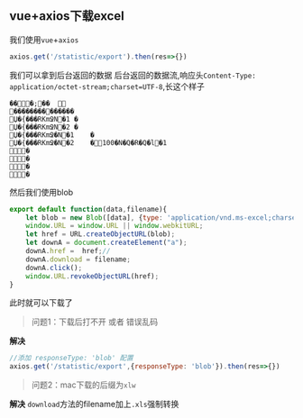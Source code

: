 ## vue+axios下载excel


我们使用`vue`+`axios`
```js
axios.get('/statistic/export').then(res=>{})
```
我们可以拿到后台返回的数据
后台返回的数据流,响应头`Content-Type: application/octet-stream;charset=UTF-8`,长这个样子
```
��ࡱ�;��	
��������������
Џ�{���RKmՋN�1	�
Џ�{���RKmՋN�2	�
Џ�{���RKmՋ�N�1	�
Џ�{���RKmՋ�N�2	�100�N�Q�R�Q�l�1
�
�
�
�
```

然后我们使用blob
```js
export default function(data,filename){
    let blob = new Blob([data], {type: 'application/vnd.ms-excel;charset=utf-8'})
    window.URL = window.URL || window.webkitURL;
    let href = URL.createObjectURL(blob);
    let downA = document.createElement("a");
    downA.href =  href;//
    downA.download = filename;
    downA.click();
    window.URL.revokeObjectURL(href);
}
```

此时就可以下载了

> 问题1：下载后打不开 或者 错误乱码

**解决**
```js
//添加 responseType: 'blob' 配置
axios.get('/statistic/export',{responseType: 'blob'}).then(res=>{})
```

>问题2：mac下载的后缀为`xlw`

**解决**
`download`方法的filename加上`.xls`强制转换

